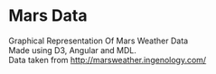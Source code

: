 # Mars Data
Graphical Representation Of Mars Weather Data
<br>
Made using D3, Angular and MDL.
<br>
Data taken from
http://marsweather.ingenology.com/
